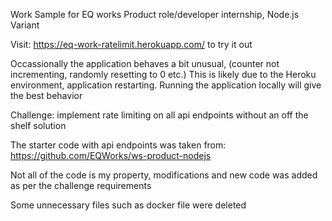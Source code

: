 Work Sample for EQ works Product role/developer internship, Node.js Variant

Visit: https://eq-work-ratelimit.herokuapp.com/ to try it out

Occassionally the application behaves a bit unusual, (counter not incrementing, randomly resetting to 0 etc.) This is likely due to the Heroku environment, application restarting. Running the application locally will give the best behavior

Challenge: implement rate limiting on all api endpoints without an off the shelf solution

The starter code with api endpoints was taken from: https://github.com/EQWorks/ws-product-nodejs 

Not all of the code is my property, modifications and new code was added as per the challenge requirements

Some unnecessary files such as docker file were deleted

